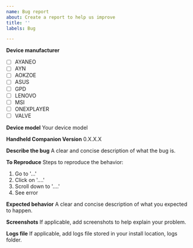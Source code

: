```yaml
---
name: Bug report
about: Create a report to help us improve
title: ''
labels: Bug

---
```


**Device manufacturer**
- [ ] AYANEO
- [ ] AYN
- [ ] AOKZOE
- [ ] ASUS
- [ ] GPD
- [ ] LENOVO
- [ ] MSI
- [ ] ONEXPLAYER
- [ ] VALVE

**Device model**
Your device model

**Handheld Companion Version**
0.X.X.X

**Describe the bug**
A clear and concise description of what the bug is.

**To Reproduce**
Steps to reproduce the behavior:
1. Go to '...'
2. Click on '....'
3. Scroll down to '....'
4. See error

**Expected behavior**
A clear and concise description of what you expected to happen.

**Screenshots**
If applicable, add screenshots to help explain your problem.

**Logs file**
If applicable, add logs file stored in your install location, logs folder.
